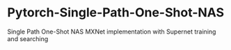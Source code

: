 # Pytorch-Single-Path-One-Shot-NAS
Single Path One-Shot NAS MXNet implementation with Supernet training and searching
